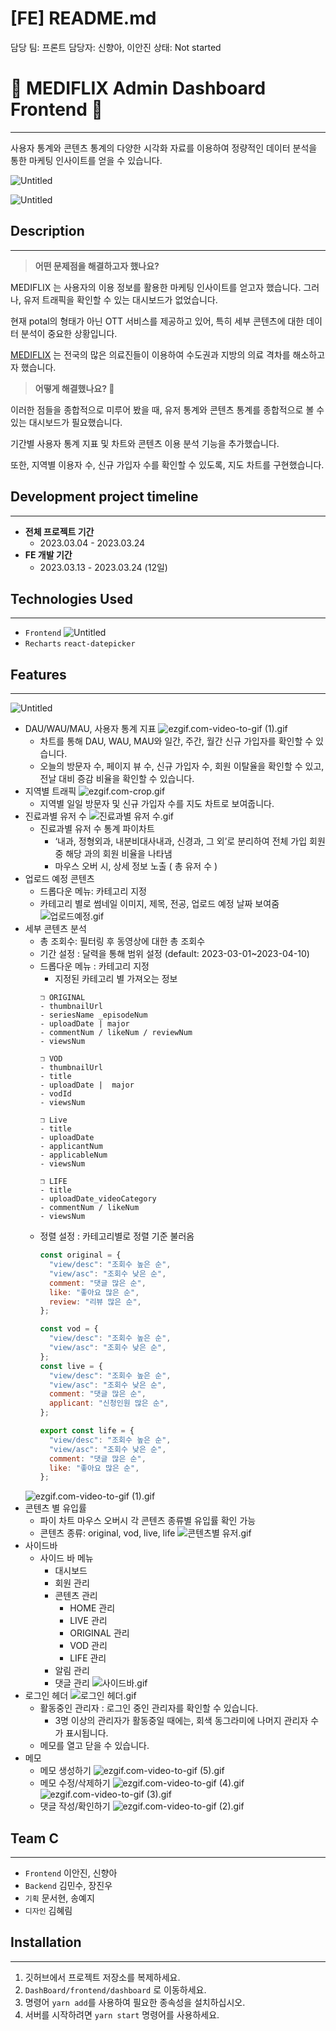 # [FE] README.md

담당 팀: 프론트
담당자: 신향아, 이안진
상태: Not started

# 💊 MEDIFLIX Admin Dashboard Frontend 💊

---

사용자 통계와 콘텐츠 통계의 다양한 시각화 자료를 이용하여
정량적인 데이터 분석을 통한 마케팅 인사이트를 얻을 수 있습니다.

![Untitled](./frontend/dashboard/src/assets/img/%5BFE%5D%20README%20IMG/Untitled.png)

![Untitled](./frontend/dashboard/src/assets/img/%5BFE%5D%20README%20IMG/Untitled%201.png)

## Description

---

> **어떤 문제점을 해결하고자 했나요?**

MEDIFLIX 는 사용자의 이용 정보를 활용한 마케팅 인사이트를 얻고자 했습니다.
그러나, 유저 트래픽을 확인할 수 있는 대시보드가 없었습니다.

현재 potal의 형태가 아닌 OTT 서비스를 제공하고 있어,
특히 세부 콘텐츠에 대한 데이터 분석이 중요한 상황입니다.

[MEDIFLIX](https://www.mediflix.co.kr/) 는 전국의 많은 의료진들이 이용하여 수도권과 지방의 의료 격차를 해소하고자 했습니다.

> **어떻게 해결했나요? 🧐**

이러한 점들을 종합적으로 미루어 봤을 때,
유저 통계와 콘텐츠 통계를 종합적으로 볼 수 있는 대시보드가 필요했습니다.

기간별 사용자 통계 지표 및 차트와 콘텐츠 이용 분석 기능을 추가했습니다.

또한, 지역별 이용자 수, 신규 가입자 수를 확인할 수 있도록, 지도 차트를 구현했습니다.

## **Development project timeline**

---

- **전체 프로젝트 기간**
  - 2023.03.04 - 2023.03.24
- **FE 개발 기간**
  - 2023.03.13 - 2023.03.24 (12일)

## Technologies Used

---

- `Frontend`
  ![Untitled](./frontend/dashboard/src/assets/img/%5BFE%5D%20README%20IMG/Untitled%202.png)
- `Recharts` `react-datepicker`

## Features

---

![Untitled](./frontend/dashboard/src/assets/img/%5BFE%5D%20README%20IMG/Untitled%203.png)

- DAU/WAU/MAU, 사용자 통계 지표
  ![ezgif.com-video-to-gif (1).gif](<./frontend/dashboard/src/assets/img/%5BFE%5D%20README%20IMG/ezgif.com-video-to-gif_(1).gif>)
  - 차트를 통해 DAU, WAU, MAU와 일간, 주간, 월간 신규 가입자를 확인할 수 있습니다.
  - 오늘의 방문자 수, 페이지 뷰 수, 신규 가입자 수, 회원 이탈율을 확인할 수 있고,
    전날 대비 증감 비율을 확인할 수 있습니다.
- 지역별 트래픽
  ![ezgif.com-crop.gif](./frontend/dashboard/src/assets/img/%5BFE%5D%20README%20IMG/ezgif.com-crop.gif)
  - 지역별 일일 방문자 및 신규 가입자 수를 지도 차트로 보여줍니다.
- 진료과별 유저 수
  ![진료과별 유저 수.gif](./frontend/dashboard/src/assets/img/%5BFE%5D%20README%20IMG/)
  - 진료과별 유저 수 통계 파이차트
    - ‘내과, 정형외과, 내분비대사내과, 신경과, 그 외’로 분리하여 전체 가입 회원 중 해당 과의 회원 비율을 나타냄
    - 마우스 오버 시, 상세 정보 노출 ( 총 유저 수 )
- 업로드 예정 콘텐츠
  - 드롭다운 메뉴: 카테고리 지정
  - 카테고리 별로 썸네일 이미지, 제목, 전공, 업로드 예정 날짜 보여줌
  ![업로드예정.gif](./frontend/dashboard/src/assets/img/%5BFE%5D%20README%20IMG/%EC%97%85%EB%A1%9C%EB%93%9C%20%EC%98%88%EC%A0%95.gif)
- 세부 콘텐츠 분석
  - 총 조회수: 필터링 후 동영상에 대한 총 조회수
  - 기간 설정 : 달력을 통해 범위 설정 (default: 2023-03-01~2023-04-10)
  - 드롭다운 메뉴 : 카테고리 지정
    - 지정된 카테고리 별 가져오는 정보
    ```
    ❒ ORIGINAL
    - thumbnailUrl
    - seriesName _episodeNum
    - uploadDate | major
    - commentNum / likeNum / reviewNum
    - viewsNum

    ❒ VOD
    - thumbnailUrl
    - title
    - uploadDate |  major
    - vodId
    - viewsNum

    ❒ Live
    - title
    - uploadDate
    - applicantNum
    - applicableNum
    - viewsNum

    ❒ LIFE
    - title
    - uploadDate_videoCategory
    - commentNum / likeNum
    - viewsNum
    ```
  - 정렬 설정 : 카테고리별로 정렬 기준 불러옴
    ```jsx
    const original = {
      "view/desc": "조회수 높은 순",
      "view/asc": "조회수 낮은 순",
      comment: "댓글 많은 순",
      like: "좋아요 많은 순",
      review: "리뷰 많은 순",
    };

    const vod = {
      "view/desc": "조회수 높은 순",
      "view/asc": "조회수 낮은 순",
    };
    const live = {
      "view/desc": "조회수 높은 순",
      "view/asc": "조회수 낮은 순",
      comment: "댓글 많은 순",
      applicant: "신청인원 많은 순",
    };

    export const life = {
      "view/desc": "조회수 높은 순",
      "view/asc": "조회수 낮은 순",
      comment: "댓글 많은 순",
      like: "좋아요 많은 순",
    };
    ```
  ![ezgif.com-video-to-gif (1).gif](<./frontend/dashboard/src/assets/img/%5BFE%5D%20README%20IMG/ezgif.com-video-to-gif_(1)%201.gif>)
- 콘텐츠 별 유입률
  - 파이 차트 마우스 오버시 각 콘텐츠 종류별 유입률 확인 가능
  - 콘텐츠 종류: original, vod, live, life
  ![콘텐츠별 유저.gif](./frontend/dashboard/src/assets/img/%5BFE%5D%20README%20IMG/%EC%BD%98%ED%85%90%EC%B8%A0%EB%B3%84%20%EC%9C%A0%EC%9E%85%EB%A5%A0.gif)
- 사이드바
  - 사이드 바 메뉴
    - 대시보드
    - 회원 관리
    - 콘텐츠 관리
      - HOME 관리
      - LIVE 관리
      - ORIGINAL 관리
      - VOD 관리
      - LIFE 관리
    - 알림 관리
    - 댓글 관리
  ![사이드바.gif](./frontend/dashboard/src/assets/img/%5BFE%5D%20README%20IMG/%EC%82%AC%EC%9D%B4%EB%93%9C%EB%B0%94.gif)
- 로그인 헤더
  ![로그인 헤더.gif](./frontend/dashboard/src/assets/img/%5BFE%5D%20README%20IMG/%EB%A1%9C%EA%B7%B8%EC%9D%B8%ED%97%A4%EB%8D%94.gif)
  - 활동중인 관리자 : 로그인 중인 관리자를 확인할 수 있습니다.
    - 3명 이상의 관리자가 활동중일 때에는, 회색 동그라미에 나머지 관리자 수가 표시됩니다.
  - 메모를 열고 닫을 수 있습니다.
- 메모
  - 메모 생성하기
    ![ezgif.com-video-to-gif (5).gif](<./frontend/dashboard/src/assets/img/%5BFE%5D%20README%20IMG/ezgif.com-video-to-gif_(5).gif>)
  - 메모 수정/삭제하기
    ![ezgif.com-video-to-gif (4).gif](<./frontend/dashboard/src/assets/img/%5BFE%5D%20README%20IMG/ezgif.com-video-to-gif_(4).gif>)
    ![ezgif.com-video-to-gif (3).gif](<./frontend/dashboard/src/assets/img/%5BFE%5D%20README%20IMG/ezgif.com-video-to-gif_(3).gif>)
  - 댓글 작성/확인하기
    ![ezgif.com-video-to-gif (2).gif](<./frontend/dashboard/src/assets/img/%5BFE%5D%20README%20IMG/ezgif.com-video-to-gif_(2).gif>)

## Team C

---

- `Frontend` 이안진, 신향아
- `Backend` 김민수, 장진우
- `기획` 문서현, 송예지
- `디자인` 김혜림

## Installation

---

1. 깃허브에서 프로젝트 저장소를 복제하세요.
2. `DashBoard/frontend/dashboard` 로 이동하세요.
3. 명령어 `yarn add`를 사용하여 필요한 종속성을 설치하십시오.
4. 서버를 시작하려면 `yarn start` 명령어를 사용하세요.
